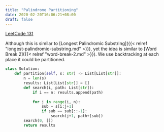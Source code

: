 ```yaml
---
title: "Palindrome Partitioning"
date: 2020-02-20T16:06:21+08:00
draft: false
---
```


<!--more-->

[LeetCode 131](https://leetcode.com/problems/palindrome-partitioning/)

Although this is similar to [Longest Palindromic Substring]({{< relref "longest-palindromic-substring.md" >}}), yet the idea is similar to [Word Break 2]({{< relref "word-break-2.md" >}}). We use backtracking at each place it could be partitioned.

```python
class Solution:
    def partition(self, s: str) -> List[List[str]]:
        n = len(s)
        results: List[List[str]] = []
        def search(i, path: List[str]):
            if i == n: results.append(path)
            
            for j in range(i, n):
                sub = s[i:j+1]
                if sub == sub[::-1]:
                    search(j+1, path+[sub])
        search(0, [])
        return results
```